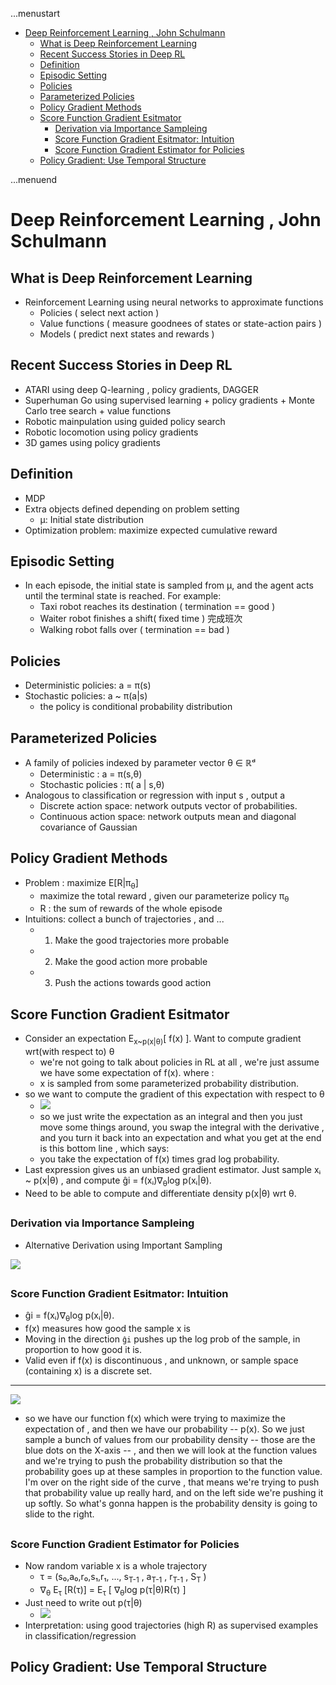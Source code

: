 ...menustart

 - [Deep Reinforcement Learning , John Schulmann](#d5c6173d3b6d88effe999ae07dd5beb8)
	 - [What is Deep Reinforcement Learning](#840963d0a81ce0786ad65c4b03593d61)
	 - [Recent Success Stories in Deep RL](#86c7ba878799d234801a66038964c52a)
	 - [Definition](#0b890b1926b90387673882e6ccae7fdc)
	 - [Episodic Setting](#1d8d53c83c2d8cdd5b1c1e78c9da81f7)
	 - [Policies](#9e476387322a5c250893cf9c5c4ce78c)
	 - [Parameterized Policies](#b9bd77fcb34a314520a72c4b51503292)
	 - [Policy Gradient Methods](#e57fb87359a70504aa07e0f9c7db900b)
	 - [Score Function Gradient Esitmator](#c9f2f78ca7d465a24b65f3eca5eebe50)
		 - [Derivation via Importance Sampleing](#a21ad88ba863b86c9d1030d7cede5633)
		 - [Score Function Gradient Esitmator: Intuition](#3da8e19404ac159adb135368bfa5bbe2)
		 - [Score Function Gradient Estimator for Policies](#8688cd6001e825b099c69f523ababd09)
	 - [Policy Gradient: Use Temporal Structure](#df26dcf846140671f2ed1c479db2b90e)

...menuend


<h2 id="d5c6173d3b6d88effe999ae07dd5beb8"></h2>

# Deep Reinforcement Learning , John Schulmann


<h2 id="840963d0a81ce0786ad65c4b03593d61"></h2>

## What is Deep Reinforcement Learning

 - Reinforcement Learning using neural networks to approximate functions 
    - Policies ( select next action )
    - Value functions ( measure goodnees of states or state-action pairs )
    - Models ( predict next states and rewards )
 
<h2 id="86c7ba878799d234801a66038964c52a"></h2>

## Recent Success Stories in Deep RL

 - ATARI using deep Q-learning , policy gradients, DAGGER
 - Superhuman Go using supervised learning + policy gradients + Monte Carlo tree search + value functions
 - Robotic mainpulation using guided policy search
 - Robotic locomotion using policy gradients 
 - 3D games using policy gradients

<h2 id="0b890b1926b90387673882e6ccae7fdc"></h2>

## Definition 

 - MDP
 - Extra objects defined depending on problem setting
    - μ: Initial state distribution
 - Optimization problem: maximize expected cumulative reward

<h2 id="1d8d53c83c2d8cdd5b1c1e78c9da81f7"></h2>

## Episodic Setting

 - In each episode, the initial state is sampled from μ, and the agent acts until the terminal state is reached. For example:
    - Taxi robot reaches its destination ( termination == good )
    - Waiter robot finishes a shift( fixed time ) 完成班次
    - Walking robot falls over ( termination == bad )

<h2 id="9e476387322a5c250893cf9c5c4ce78c"></h2>

## Policies

 - Deterministic policies: a = π(s)
 - Stochastic policies: a ~ π(a|s)
    - the policy is conditional probability distribution
 
<h2 id="b9bd77fcb34a314520a72c4b51503292"></h2>

## Parameterized Policies

 - A family of policies indexed by parameter vector θ ∈ ℝᵈ
    - Deterministic : a = π(s,θ)
    - Stochastic policies : π( a | s,θ)
 - Analogous to classification or regression with input s , output a 
    - Discrete action space: network outputs vector of probabilities.
    - Continuous action space: network outputs mean and diagonal covariance of Gaussian
 
<h2 id="e57fb87359a70504aa07e0f9c7db900b"></h2>

## Policy Gradient Methods

 - Problem :  maximize E[R|π<sub>θ</sub>]
    - maximize the total reward , given our parameterize policy π<sub>θ</sub> 
    - R : the sum of rewards of the whole episode
 - Intuitions: collect a bunch of trajectories , and ...
    - 1. Make the good trajectories more probable
    - 2. Make the good action more probable
    - 3. Push the actions towards good action 

<h2 id="c9f2f78ca7d465a24b65f3eca5eebe50"></h2>

## Score Function Gradient Esitmator 

 - Consider an expectation E<sub>x~p(x|θ)</sub>[ f(x) ].  Want to compute gradient wrt(with respect to) θ
    - we're not going to talk about policies in RL at all ,  we're just assume we have some expectation of f(x). where :
    - x is sampled from some parameterized probability distribution.
 - so we want to compute the gradient of this expectation with respect to θ
    - ![](https://raw.githubusercontent.com/mebusy/notes/master/imgs/DRL_score_function_gradient_estimator.png)
    - so we just write the expectation as an integral and then you just move some things around, you swap the integral with the derivative , and you turn it back into an expectation and what you get at the end is this bottom line , which says:
    - you take the expectation of f(x) times grad log probability.
 - Last expression gives us an unbiased gradient estimator. Just sample xᵢ ~ p(x|θ) , and compute ĝi = f(xᵢ)∇<sub>θ</sub>log p(xᵢ|θ).
 - Need to be able to compute and differentiate density p(x|θ) wrt θ.

<h2 id="a21ad88ba863b86c9d1030d7cede5633"></h2>

### Derivation via Importance Sampleing

 - Alternative Derivation using Important Sampling

![](https://raw.githubusercontent.com/mebusy/notes/master/imgs/DRL_score_function_alternative_derivative.png)

<h2 id="3da8e19404ac159adb135368bfa5bbe2"></h2>

### Score Function Gradient Esitmator: Intuition

 - ĝi = f(xᵢ)∇<sub>θ</sub>log p(xᵢ|θ).
 - f(x) measures how good the sample x is
 - Moving in the direction `ĝi` pushes up the log prob of the sample, in proportion to how good it is.
 - Valid even if f(x) is discontinuous , and unknown, or sample space (containing x) is a discrete set.

---

![](https://raw.githubusercontent.com/mebusy/notes/master/imgs/DRL_score_function_gradient_estimator_pic.png)

 - so we have our function f(x) which were trying to maximize the expectation of , and then we have our probability -- p(x). So we just sample a bunch of values from our probability density -- those are the blue dots on the X-axis -- , and then we will look at the function values and we're trying to push the probability distribution so that the probability goes up at these samples in proportion to the function value. I'm over on the right side of the curve , that means we're trying to push that probability value up really hard, and on the left side we're pushing it up softly. So what's gonna happen is the probability density is going to slide to the right. 


<h2 id="8688cd6001e825b099c69f523ababd09"></h2>

### Score Function Gradient Estimator for Policies 

 - Now random variable x is a whole trajectory 
    - τ = (s₀,a₀,r₀,s₁,r₁, ..., s<sub>T-1</sub> , a<sub>T-1</sub> , r<sub>T-1</sub> , S<sub>T</sub> )
    - ∇<sub>θ</sub> E<sub>τ</sub> [R(τ)] = E<sub>τ</sub> [ ∇<sub>θ</sub>log p(τ|θ)R(τ) ] 
 - Just need to write out p(τ|θ)
    - ![](https://raw.githubusercontent.com/mebusy/notes/master/imgs/DRL_score_function_gradient_estimator_for_policy.png)
 - Interpretation: using good trajectories (high R) as supervised examples in classification/regression

<h2 id="df26dcf846140671f2ed1c479db2b90e"></h2>

## Policy Gradient: Use Temporal Structure

 



